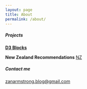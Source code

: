 ```yaml
---
layout: page
title: About
permalink: /about/
---
```


##### Projects


[**D3 Blocks**](http://bl.ocks.org/zanarmstrong)

**New Zealand Recommendations**
[NZ](newzealand.zanarmstrong.com)


##### Contact me

[zanarmstrong.blog@gmail.com](mailto:zanarmstrong.blog@gmail.com)

